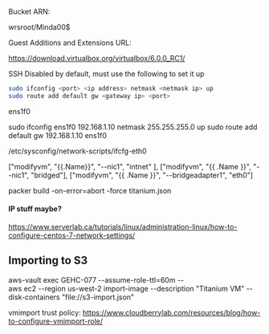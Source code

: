 Bucket ARN:

 wrsroot/Minda00$

Guest Additions and Extensions URL:

  https://download.virtualbox.org/virtualbox/6.0.0_RC1/

SSH Disabled by default, must use the following to set it up

```bash
sudo ifconfig <port> <ip address> netmask <netmask ip> up
sudo route add default gw <gateway ip> <port>
```
ens1f0

sudo ifconfig ens1f0 192.168.1.10 netmask 255.255.255.0 up
sudo route add default gw 192.168.1.10 ens1f0

/etc/sysconfig/network-scripts/ifcfg-eth0


["modifyvm", "{{.Name}}",   "--nic1",           "intnet" ],
["modifyvm", "{{ .Name }}", "--nic1",           "bridged"],
["modifyvm", "{{ .Name }}", "--bridgeadapter1", "eth0"]

packer build -on-error=abort -force titanium.json


#### IP stuff maybe?

https://www.serverlab.ca/tutorials/linux/administration-linux/how-to-configure-centos-7-network-settings/




## Importing to S3
aws-vault exec GEHC-077 --assume-role-ttl=60m -- \
aws ec2 --region us-west-2 import-image --description "Titanium VM" --disk-containers "file://s3-import.json"

vmimport trust policy:
https://www.cloudberrylab.com/resources/blog/how-to-configure-vmimport-role/
